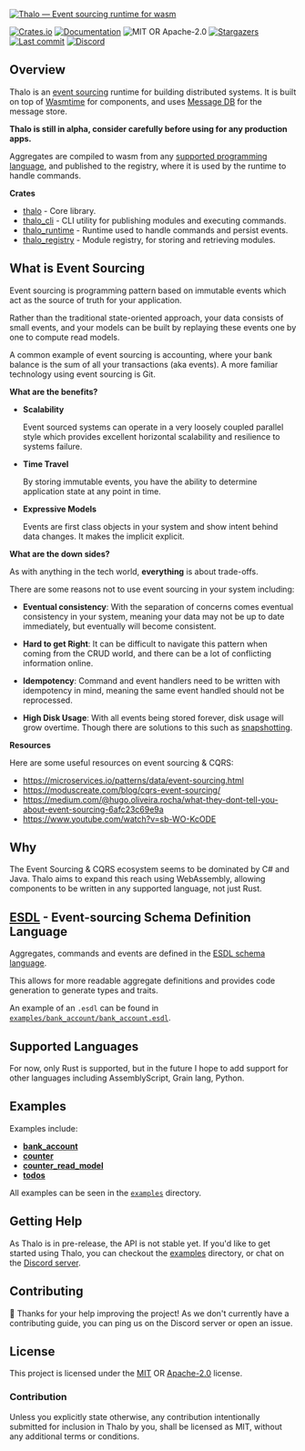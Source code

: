 [![Thalo — Event sourcing runtime for wasm][splash]](/)

[splash]: https://raw.githubusercontent.com/thalo-rs/thalo/main/splash.svg

[![Crates.io][crates-badge]][crates-url]
[![Documentation][docs-badge]][docs-url]
![MIT OR Apache-2.0][license-badge]
[![Stargazers][stars-badge]][stars-url]
[![Last commit][commits-badge]][commits-url]
[![Discord][discord-badge]][discord-url]

[crates-badge]: https://img.shields.io/crates/v/thalo.svg
[crates-url]: https://crates.io/crates/thalo
[docs-badge]: https://docs.rs/thalo/badge.svg
[docs-url]: https://docs.rs/thalo
[license-badge]: https://img.shields.io/crates/l/thalo
[stars-badge]: https://img.shields.io/github/stars/thalo-rs/thalo.svg
[stars-url]: https://github.com/thalo-rs/thalo/stargazers
[commits-badge]: https://img.shields.io/github/last-commit/thalo-rs/thalo.svg
[commits-url]: https://github.com/thalo-rs/thalo/commits
[discord-badge]: https://img.shields.io/discord/913402468895965264?color=%23414EED&label=Discord&logo=Discord&logoColor=%23FFFFFF
[discord-url]: https://discord.gg/4Cq8NnPYPA

## Overview

Thalo is an [event sourcing] runtime for building distributed systems.
It is built on top of [Wasmtime] for components, and uses [Message DB] for the message store.

**Thalo is still in alpha, consider carefully before using for any production apps.**

Aggregates are compiled to wasm from any [supported programming language], and published to the registry,
where it is used by the runtime to handle commands.

[event sourcing]: https://microservices.io/patterns/data/event-sourcing.html
[wasmtime]: https://wasmtime.dev/
[message db]: https://github.com/message-db/message-db
[supported programming language]: #supported-languages

**Crates**

- [thalo](crates/thalo) - Core library.
- [thalo_cli](crates/thalo_cli) - CLI utility for publishing modules and executing commands.
- [thalo_runtime](crates/thalo_runtime) - Runtime used to handle commands and persist events.
- [thalo_registry](crates/thalo_registry) - Module registry, for storing and retrieving modules.

## What is Event Sourcing

Event sourcing is programming pattern based on immutable events which act as the source of truth for your application.

Rather than the traditional state-oriented approach, your data consists of small events,
and your models can be built by replaying these events one by one to compute read models.

A common example of event sourcing is accounting, where your bank balance is the sum of all your transactions (aka events).
A more familiar technology using event sourcing is Git.

**What are the benefits?**

- **Scalability**

  Event sourced systems can operate in a very loosely coupled parallel style which provides excellent horizontal
  scalability and resilience to systems failure.

- **Time Travel**

  By storing immutable events, you have the ability to determine application state at any point in time.

- **Expressive Models**

  Events are first class objects in your system and show intent behind data changes. It makes the implicit explicit.

**What are the down sides?**

As with anything in the tech world, **everything** is about trade-offs.

There are some reasons not to use event sourcing in your system including:

- **Eventual consistency**:
  With the separation of concerns comes eventual consistency in your system, meaning your data may not be up to date immediately, but eventually will become consistent.

- **Hard to get Right**:
  It can be difficult to navigate this pattern when coming from the CRUD world, and there can be a lot of conflicting information online.

- **Idempotency**:
  Command and event handlers need to be written with idempotency in mind, meaning the same event handled should not be reprocessed.

- **High Disk Usage**:
  With all events being stored forever, disk usage will grow overtime. Though there are solutions to this such as [snapshotting].

**Resources**

Here are some useful resources on event sourcing & CQRS:

- https://microservices.io/patterns/data/event-sourcing.html
- https://moduscreate.com/blog/cqrs-event-sourcing/
- https://medium.com/@hugo.oliveira.rocha/what-they-dont-tell-you-about-event-sourcing-6afc23c69e9a
- https://www.youtube.com/watch?v=sb-WO-KcODE

[snapshotting]: https://domaincentric.net/blog/event-sourcing-snapshotting

## Why

The Event Sourcing & CQRS ecosystem seems to be dominated by C# and Java.
Thalo aims to expand this reach using WebAssembly, allowing components to be written in any supported language, not just Rust.

## [ESDL](https://github.com/thalo-rs/esdl) - Event-sourcing Schema Definition Language

Aggregates, commands and events are defined in the [ESDL schema language](https://github.com/thalo-rs/esdl).

This allows for more readable aggregate definitions and provides code generation to generate types and traits.

An example of an `.esdl` can be found in [`examples/bank_account/bank_account.esdl`](/examples/bank_account/bank_account.esdl).

## Supported Languages

For now, only Rust is supported, but in the future I hope to add support for other languages including AssemblyScript, Grain lang, Python.

## Examples

Examples include:

- [**bank_account**](examples/bank_account)
- [**counter**](examples/counter)
- [**counter_read_model**](examples/counter_read_model)
- [**todos**](examples/todos)

All examples can be seen in the [`examples`](examples) directory.

## Getting Help

As Thalo is in pre-release, the API is not stable yet.
If you'd like to get started using Thalo, you can checkout the [examples] directory, or chat on the [Discord server].

[examples]: https://github.com/thalo-rs/thalo/tree/main/examples
[discord server]: https://discord.gg/4Cq8NnPYPA

## Contributing

:balloon: Thanks for your help improving the project! As we don't currently have a contributing guide, you can ping us on the
Discord server or open an issue.

## License

This project is licensed under the [MIT] OR [Apache-2.0] license.

[mit]: /LICENSE-MIT
[apache-2.0]: /LICENSE-APACHE

### Contribution

Unless you explicitly state otherwise, any contribution intentionally submitted
for inclusion in Thalo by you, shall be licensed as MIT, without any additional
terms or conditions.
